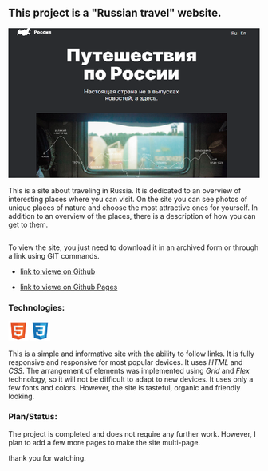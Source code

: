 ## This project is a "Russian travel" website.

<img src="./images/russian_travel_screen.png" alt="website screenshort"  width="600" height="300" />

This is a site about traveling in Russia.
It is dedicated to an overview of interesting places where you can visit.
On the site you can see photos of unique places of nature and choose the most attractive ones for yourself. In addition to an overview of the places, there is a description of how you can get to them.

##

To view the site, you just need to download it in an archived form or through a link using GIT commands.

-   [link to viewe on Github](https://github.com/homo-errantium/russian-travel)

-   [link to viewe on Github Pages](https://homo-errantium.github.io/russian-travel/)

### Technologies:

<img src="./images/html5.png"
alt="HTML icon" width="40" height="40"/>
<img src="./images/css3.png"
alt="CSS icon" width="40" height="40"/>

This is a simple and informative site with the ability to follow links. It is fully responsive and responsive for most popular devices. It uses _HTML_ and _CSS_. The arrangement of elements was implemented using _Grid_ and _Flex_ technology, so it will not be difficult to adapt to new devices. It uses only a few fonts and colors. However, the site is tasteful, organic and friendly looking.

### Plan/Status:

The project is completed and does not require any further work. However, I plan to add a few more pages to make the site multi-page.

thank you for watching.
